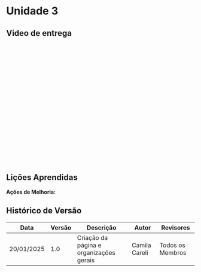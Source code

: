 # Unidade 3

## Video de entrega 

<iframe width="560" height="315" src="" title="" frameborder="0" allow="accelerometer; autoplay; clipboard-write; encrypted-media; gyroscope; picture-in-picture; web-share" referrerpolicy="strict-origin-when-cross-origin" allowfullscreen></iframe>

## Lições Aprendidas


**Ações de Melhoria:**




## Histórico de Versão

| **Data**     | **Versão** | **Descrição**                                       | **Autor**                    | **Revisores**               |
|--------------|------------|-----------------------------------------------------|------------------------------|-----------------------------|
| 20/01/2025   | 1.0        | Criação da página e organizações gerais      | Camila Careli                       | Todos os Membros            |